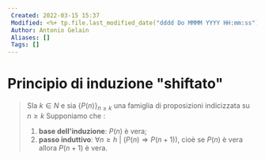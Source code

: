 ```yaml
---
 Created: 2022-03-15 15:37
 Modified: <%+ tp.file.last_modified_date("dddd Do MMMM YYYY HH:mm:ss") %>
 Author: Antonio Gelain
 Aliases: []
 Tags: []
---
```


# Principio di induzione "shiftato"
> SIa $k \in N$ e sia $\{ P(n) \}_{n \ge k}$  una famiglia di proposizioni indicizzata su $n \ge k$
> Supponiamo che :
> 1. **base dell'induzione**: $P(n)$ è vera;
> 2. **passo induttivo**: $\forall n \ge h\ |\ (P(n) \Rightarrow P(n + 1))$, cioè se $P(n)$ è vera allora $P(n + 1)$ è vera.